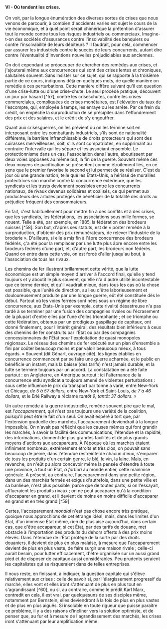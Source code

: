 #### VI - Où tendent les crises.

On voit, par la longue énumération des diverses sortes de crises que nous venons de parcourir, à combien d'accidents variés est sujet le cours de la vie économique, et à quel point serait chimérique la prétention d'assurer tout le monde contre tous les risques industriels ou commerciaux. Imagine-t-on des sociétés d'assurances contre l'insolvabilité des banquiers ou contre l'insolvabilité de leurs débiteurs ? Il faudrait, pour cela, commencer par assurer les industriels contre le succès de leurs concurrents, autant dire contre l'éventualité d'inventions nouvelles préjudiciables aux anciennes.

On doit cependant se préoccuper de chercher des remèdes aux crises, et j'ajouterai même aux concurrences qui sont des crises lentes et chroniques, salutaires souvent. Sans insister sur ce sujet, qui se rapporte à la troisième partie de ce cours, indiquons déjà en quelques mots, de quelle manière on remédie à ces perturbations. Cette manière diffère suivant qu'il est question d'une crise-lutte ou d'une crise-chute. Le seul procédé pratique, découvert un jour par hasard [^57], contre les criseschutes, contre les crises commerciales, compliquées de crises monétaires, est l'élévation du taux de l'escompte, qui, employée à temps, les enraye ou les arrête. Par ce frein du crédit, on empêche la surproduction de se précipiter dans l'effondrement des prix et des salaires, et le crédit de s'y engouffrer.

Quant aux crisesguerres, on les prévient ou on les termine soit en interposant entre les combattants industriels, s'ils sont de nationalité différente, la barrière infranchissable de droits protecteurs qui sont des cuirasses merveilleuses, soit, s'ils sont compatriotes, en supprimant au contraire l'intervalle qui les sépare et les associant ensemble. Le protectionnisme dans un cas, l'association dans l'autre, aboutissent par deux voies opposées au même but, la fin de la guerre. Souvent même ces deux moyens de pacification se présentent comme étroitement liés, en ce sens que le premier favorise le second et lui permet de se réaliser. C'est du jour où une grande nation, telle que les États-Unis, a hérissé de murailles protectrices son marché contre la concurrence extérieure, que les syndicats et les trusts deviennent possibles entre les concurrents nationaux, de rivaux devenus solidaires et coalisés, ce qui permet aux producteurs des articles protégés de bénéficier de la totalité des droits au préjudice fréquent des consommateurs.

En fait, c'est habituellement pour mettre fin à des conflits et à des crises, que les syndicats, les fédérations, les associations sous mille formes, se nouent. Telle a été, par exemple, en 1885, la fédération des brodeurs suisses [^58]. Son but, d'après ses statuts, est de « porter remède à la surproduction, d'obtenir des prix rémunérateurs, de relever l'industrie de la broderie ». D'ailleurs, si elle a mis fin à l'âpre concurrence des brodeurs fédérés, ç'a été pour la remplacer par une lutte plus âpre encore entre les brodeurs fédérés d'une part, et, d'autre part, les brodeurs non fédérés. Quand on entre dans cette voie, on est forcé d'aller jusqu'au bout, à l'association de tous les rivaux.

Les chemins de fer illustrent brillamment cette vérité, que la lutte économique est un simple moyen d'arriver à l'accord final, qu'elle y tend toujours et y aboutit le plus souvent, qu'elle n'a d'autre utilité incontestable que ce terme dernier, et qu'il vaudrait mieux, dans tous les cas où la chose est possible, que l'unité de direction, au lieu d'être laborieusement et douloureusement produite par une longue guerre, eût été constituée dès le début. Partout où les voies ferrées sont nées sous un régime de libre concurrence, aux États-Unis par exemple, cette rivalité désastreuse n'a pas tardé à se terminer par une fusion des compagnies rivales ou l'écrasement de la plupart d'entre elles par l'une d'elles triomphante ; et ce triomphe ou cette fédération, obtenus par un prodigieux gaspillage de capitaux, ont donné finalement, pour l'intérêt général, des résultats bien inférieurs à ceux des chemins de fer construits par l'État ou par des compagnies concessionnaires de l'État pour l'exploitation de quasi monopoles régionaux. Le réseau des chemins de fer exécuté sur un plan d'ensemble a fini par coûter beaucoup moins et par valoir beaucoup mieux, à tous égards. « Souvent (dit Génart, ouvrage cité), les lignes établies en concurrence commencent par se faire une guerre acharnée, et le public en bénéficie un instant, mais la baisse (des tarifs) n'est jamais durable, et la lutte se termine toujours par un accord. La constatation en a été faite partout : en Angleterre, en Amérique surtout : ici l'alternance de la concurrence etdu syndicat a toujours amené de violentes perturbations : sous cette influence le prix du transport par tonne a varié, entre New-York et Chicago, _de 5 à 57 dollars,_ entre New-York et Saint-Louis, _de 7 à 46 dollars,_ et le Erié Railway a réclamé _tantôt 9, tantôt 37 dollars. »_

Un autre remède à la guerre industrielle, remède souvent pire que le mal, est _l'accaparement, qui_ n'est pas toujours une variété de la coalition, puisqu'il peut être le fait d'un seul. On avait espéré à tort que, par l'extension graduelle des marchés, l'accaparement deviendrait à la longue impossible. On n'avait pas réfléchi que les causes mêmes qui font grandir les marchés, à savoir la facilité des communications, l'étendue et la rapidité, des informations, donnent de plus grandes facilités et de plus grands moyens d'actions aux accapareurs. À l'époque où les marchés étaient infiniment nombreux, extrêmement étroits et très clos, on pouvait sans beaucoup de peine, dans l'étendue restreinte de chacun d'eux, s'emparer de tous les produits d'un certain genre, le blé, le vin, la laine. Mais, en revanche, on n'eût pu alors concevoir même la pensée d'étendre à toute une province, à tout un État, _a fortiori_ au monde entier, cette mainmise générale. A présent, au contraire, l'accaparement dans une petite région, dans un des marchés fermés et exigus d'autrefois, dans une petite ville et sa banlieue, n'est plus possible, parce que de toutes parts, si on l'essayait, afflueraient les produits rivaux ; on ne peut accaparer qu'à la condition d'accaparer en grand, et il devient de moins en moins difficile d'accaparer en grand et en très grand [^59]

Certes, l'accaparement _mondial_ n'est pas chose encore très pratique, quoique nous approchions de cet étrange idéal, mais, dans les limites d'un État, d'un immense État même, rien de plus aisé aujourd'hui, dans certain cas, que d'être accapareur, si cet État, par des tarifs de douane, met obstacle à l'importation des produits du dehors offerts à des prix moins élevés. Dans l'étendue de l'État protégé de la sorte par des droits douaniers, il devient de plus en plus malaisé, à mesure que l'accaparement devient de plus en plus vaste, de faire surgir une maison rivale ; celle-ci aurait besoin, pour lutter efficacement, d'être organisée sur un aussi grand pied et de disposer de capitaux aussi considérables. Peu prudents seraient les capitalistes qui se risqueraient dans de telles entreprises.

Il nous reste, en finissant, à indiquer, la question capitale qui s'élève relativement aux crises : celle de savoir si, par l'élargissement progressif du marché, elles vont et elles iront s'atténuant de plus en plus tout en s'agrandissant [^60], ou si, au contraire, comme le prédit Karl Marx, contredit en cela, il est vrai, par quelquesuns de ses disciples même, notamment par Bernstein, elles deviendront à la fois de plus en plus vastes et de plus en plus aiguës. Si insoluble en toute rigueur que puisse paraître ce problème, il y a des raisons d'incliner vers la solution optimiste, et de penser que, au fur et à mesure de l'agrandissement des marchés, les crises iront s'atténuant par leur amplification même.

